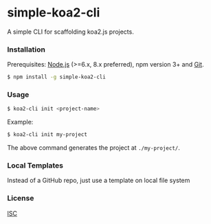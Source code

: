 # simple-koa2-cli

A simple CLI for scaffolding koa2.js projects.

### Installation

Prerequisites: [Node.js](https://nodejs.org/en/) (>=6.x, 8.x preferred), npm version 3+ and [Git](https://git-scm.com/).

``` bash
$ npm install -g simple-koa2-cli
```

### Usage

``` bash
$ koa2-cli init <project-name>
```

Example:

``` bash
$ koa2-cli init my-project
```

The above command generates the project at `./my-project/`.

### Local Templates

Instead of a GitHub repo, just use a template on local file system

### License

[ISC](http://opensource.org/licenses/ISC)
